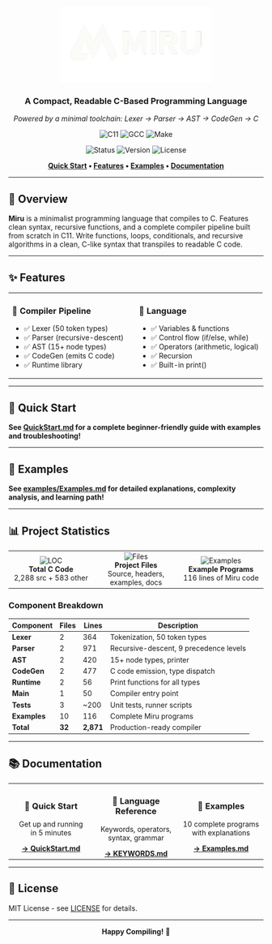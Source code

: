 <div align="center">

<img src="Miru.png" alt="Miru Logo" width="300"/>

### A Compact, Readable C-Based Programming Language

_Powered by a minimal toolchain: Lexer → Parser → AST → CodeGen → C_

<p align="center">
  <img src="https://img.shields.io/badge/C-11-00599C?style=for-the-badge&logo=c&logoColor=white" alt="C11"/>
  <img src="https://img.shields.io/badge/GCC-Compiler-A42E2B?style=for-the-badge&logo=gnu&logoColor=white" alt="GCC"/>
  <img src="https://img.shields.io/badge/Make-Build-427819?style=for-the-badge" alt="Make"/>
</p>

<p align="center">
  <img src="https://img.shields.io/badge/Status-Alpha-success?style=flat-square" alt="Status"/>
  <img src="https://img.shields.io/badge/Version-0.1.0-blue?style=flat-square" alt="Version"/>
  <img src="https://img.shields.io/badge/License-MIT-green?style=flat-square" alt="License"/>
</p>

<p align="center" style="font-weight: bold;">
  <a href="#-quick-start">Quick Start</a> •
  <a href="#-features">Features</a> •
  <a href="#-examples">Examples</a> •
  <a href="#-documentation">Documentation</a>
</p>

</div>

---

## 📖 Overview

**Miru** is a minimalist programming language that compiles to C. Features clean syntax, recursive functions, and a complete compiler pipeline built from scratch in C11. Write functions, loops, conditionals, and recursive algorithms in a clean, C-like syntax that transpiles to readable C code.

---

## ✨ Features

<table>
<tr>
<td width="50%">

### 🔧 Compiler Pipeline

- ✅ Lexer (50 token types)
- ✅ Parser (recursive-descent)
- ✅ AST (15+ node types)
- ✅ CodeGen (emits C code)
- ✅ Runtime library

</td>
<td width="50%">

### 📝 Language

- ✅ Variables & functions
- ✅ Control flow (if/else, while)
- ✅ Operators (arithmetic, logical)
- ✅ Recursion
- ✅ Built-in print()

</td>
</tr>
</table>

---

## 🚀 Quick Start

**See [QuickStart.md](QuickStart.md) for a complete beginner-friendly guide with examples and troubleshooting!**

---


## 📝 Examples

**See [examples/Examples.md](examples/Examples.md) for detailed explanations, complexity analysis, and learning path!**

---

## 📊 Project Statistics

<table>
<tr>
<td align="center" width="25%">
<img src="https://img.shields.io/badge/Lines_of_Code-2,871-blue?style=for-the-badge" alt="LOC"/><br/>
<b>Total C Code</b><br/>
2,288 src + 583 other
</td>
<td align="center" width="25%">
<img src="https://img.shields.io/badge/Files-32-green?style=for-the-badge" alt="Files"/><br/>
<b>Project Files</b><br/>
Source, headers, examples, docs
</td>
<td align="center" width="25%">
<img src="https://img.shields.io/badge/Examples-10-orange?style=for-the-badge" alt="Examples"/><br/>
<b>Example Programs</b><br/>
116 lines of Miru code
</td>
</tr>
</table>

### Component Breakdown

| Component    | Files  | Lines     | Description                            |
| ------------ | ------ | --------- | -------------------------------------- |
| **Lexer**    | 2      | 364       | Tokenization, 50 token types           |
| **Parser**   | 2      | 971       | Recursive-descent, 9 precedence levels |
| **AST**      | 2      | 420       | 15+ node types, printer                |
| **CodeGen**  | 2      | 477       | C code emission, type dispatch         |
| **Runtime**  | 2      | 56        | Print functions for all types          |
| **Main**     | 1      | 50        | Compiler entry point                   |
| **Tests**    | 3      | ~200      | Unit tests, runner scripts             |
| **Examples** | 10     | 116       | Complete Miru programs                 |
| **Total**    | **32** | **2,871** | Production-ready compiler              |

---

## 📚 Documentation

<table>
<tr>
<td align="center" width="25%">
<h3>🚀 Quick Start</h3>
<p>Get up and running<br/>in 5 minutes</p>
<a href="./QuickStart.md"><b>→ QuickStart.md</b></a>
</td>
<td align="center" width="25%">
<h3>📖 Language Reference</h3>
<p>Keywords, operators,<br/>syntax, grammar</p>
<a href="./KEYWORDS.md"><b>→ KEYWORDS.md</b></a>
</td>
<td align="center" width="25%">
<h3>📝 Examples</h3>
<p>10 complete programs<br/>with explanations</p>
<a href="./examples/Examples.md"><b>→ Examples.md</b></a>
</td>
</tr>
</table>

---

## 📄 License

MIT License - see [LICENSE](LICENSE) for details.

---

<div align="center">

**Happy Compiling!** 🚀

</div>
